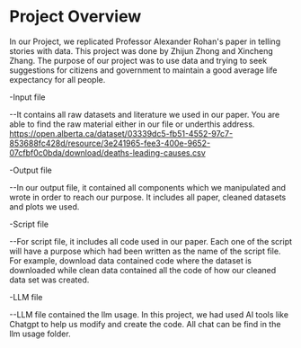 # Project Overview

In our Project, we replicated Professor Alexander Rohan's paper in telling stories with data. This project was done by Zhijun Zhong and Xincheng Zhang. The purpose of our project was to use data and trying to seek suggestions for citizens and government to maintain a good average life expectancy for all people. 

-Input file 

--It contains all raw datasets and literature we used in our paper. You are able to find the raw material either in our file or underthis address.  https://open.alberta.ca/dataset/03339dc5-fb51-4552-97c7-853688fc428d/resource/3e241965-fee3-400e-9652-07cfbf0c0bda/download/deaths-leading-causes.csv 

-Output file 

--In our output file, it contained all components which we manipulated and wrote in order to reach our purpose. It includes all paper, cleaned datasets and plots we used. 

-Script file

--For script file, it includes all code used in our paper. Each one of the script will have a purpose which had been written as the name of the script file. For example, download data contained code where the dataset is downloaded while clean data contained all the code of how our cleaned data set was created. 

-LLM file 

--LLM file contained the llm usage. In this project, we had used AI tools like Chatgpt to help us modify and create the code. All chat can be find in the llm usage folder. 

